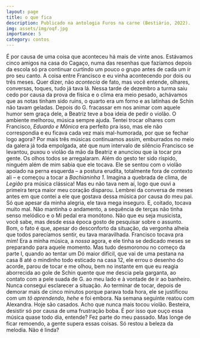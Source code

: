 ```yaml
---
layout: page
title: o que fica
description: Publicado na antologia Furos na carne (Bestiário, 2022).
img: assets/img/oqf.jpg
importance: 5
category: contos
---
```


É por causa de uma coisa que aconteceu há mais de vinte anos. Estávamos cinco amigos na casa do Cagaço, numa das resenhas que fazíamos depois da escola só pra continuar curtindo um pouco o grupo antes de cada um ir pro seu canto. A coisa entre Francisco e eu vinha acontecendo por dois ou três meses. Quer dizer, não *acontecia* de fato, mas você entende, olhares, conversas, toques, tudo já tava lá. Nessa tarde de dezembro a turma saiu cedo por causa da prova de física e o clima era meio pesado, achávamos que as notas tinham sido ruins, o quarto era um forno e as latinhas de Schin não tavam geladas. Depois do G. fracassar em nos animar com aquele humor sem graça dele, a Beatriz teve a boa ideia de pedir o violão. O ambiente melhorou, música sempre ajuda. Tentei trocar olhares com Francisco, *Eduardo e Mônica* era perfeito pra isso, mas ele não correspondia e eu ficava cada vez mais mal-humorada, por que se fechar logo agora? Por mais três músicas continuamos assim, emburrados no meio da galera já toda empolgada, até que num intervalo de silêncio Francisco se levantou, puxou o violão da mão da Beatriz e anunciou que ia tocar pra gente. Os olhos todos se arregalaram. Além do gesto ter sido ríspido, ninguém além de mim sabia que ele tocava. Ele se sentou com o violão apoiado na perna esquerda – a postura erudita, totalmente fora de contexto ali – e começou a tocar a *Bachianinha 1*. Imagina a quebrada de clima, de *Legião* pra música clássica! Mas eu não tava nem aí, logo que ouvi a primeira terça maior meu coração disparou. Lembrei da conversa de meses antes em que contei a ele que gostava dessa música por causa do meu pai. Só que apesar da minha alegria, ele tava mega inseguro. E, coitado, tocava muito mal. Não mantinha o andamento, a sequência de terças não tinha senso melódico e o Mi pedal era monótono. Não que eu seja musicista, você sabe, mas desde essa época gosto de pesquisar sobre o assunto. Bom, o fato é que, apesar do desconforto da situação, da vergonha alheia que todos parecíamos sentir, eu tava maravilhada. Francisco tocava pra mim! Era a minha música, a *nossa* agora, e ele tinha se dedicado meses se preparando para aquele momento. Mas tudo desmoronou no começo da parte I, quando ao tentar um Dó maior difícil, que vai de uma pestana na casa 8 até o mindinho todo esticado na casa 12, ele errou o desenho do acorde, parou de tocar e me olhou, bem no instante em que eu reagia aborrecida ao gole de Schin quente que me descia pela garganta, ao contato com a pele suada de G. ao meu lado e à vontade de ir ao banheiro. Nunca consegui esclarecer a situação. Ao terminar de tocar, depois de demorar mais de cinco minutos porque parava toda hora, ele se justificou com um *tô aprendendo, hehe* e foi embora. Na semana seguinte reatou com Alexandra. Hoje são casados. Acho que nunca mais tocou violão. Besteira, desistir só por causa de uma frustração boba. É por isso que ouço essa música quase todo dia, entende? Fez parte do meu passado. Mas longe de ficar remoendo, a gente supera essas coisas. Só restou a beleza da melodia. Não é linda?

